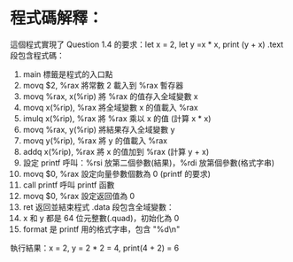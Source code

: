 # 程式碼解釋：
這個程式實現了 Question 1.4 的要求：let x = 2, let y =x * x, print (y + x)
.text 段包含程式碼：
1. main 標籤是程式的入口點
2. movq $2, %rax 將常數 2 載入到 %rax 暫存器
3. movq %rax, x(%rip) 將 %rax 的值存入全域變數 x
4. movq x(%rip), %rax 將全域變數 x 的值載入 %rax
5. imulq x(%rip), %rax 將 %rax 乘以 x 的值 (計算 x * x)
6. movq %rax, y(%rip) 將結果存入全域變數 y
7. movq y(%rip), %rax 將 y 的值載入 %rax
8. addq x(%rip), %rax 將 x 的值加到 %rax (計算 y + x)
9. 設定 printf 呼叫：%rsi 放第二個參數(結果)，%rdi 放第個參數(格式字串)
10. movq $0, %rax 設定向量參數個數為 0 (printf 的要求)
11. call printf 呼叫 printf 函數
12. movq $0, %rax 設定返回值為 0
13. ret 返回並結束程式
.data 段包含全域變數：
1. x 和 y 都是 64 位元整數(.quad)，初始化為 0
2. format 是 printf 用的格式字串，包含 "%d\n"

 執行結果：x = 2, y = 2 * 2 = 4, print(4 + 2) = 6
